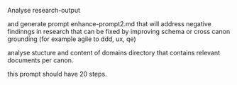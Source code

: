 Analyse research-output 

and generate prompt enhance-prompt2.md that will address negative findinngs in research that can be fixed by improving schema or cross canon grounding (for example agile to ddd, ux, qe)

analyse stucture and content of domains directory that contains relevant documents per canon.

this prompt should have 20 steps.
